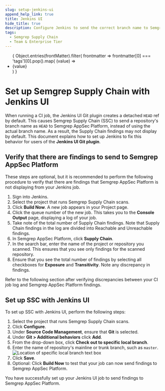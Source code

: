 ```yaml
---
slug: setup-jenkins-ui
append_help_link: true
title: Jenkins UI
hide_title: true
description: Configure Jenkins to send the correct branch name to Semgrep AppSec Platform.
tags:
  - Semgrep Supply Chain
  - Team & Enterprise Tier
---
```




<ul id="tag__badge-list">
{
Object.entries(frontMatter).filter(
    frontmatter => frontmatter[0] === 'tags')[0].pop().map(
    (value) => <li class='tag__badge-item'>{value}</li> )
}
</ul>

# Set up Semgrep Supply Chain with Jenkins UI

When running a CI job, the Jenkins UI Git plugin creates a detached `HEAD` ref by default. This causes Semgrep Supply Chain (SSC) to send a repository's branch name as `HEAD` to Semgrep AppSec Platform, instead of using the actual branch name. As a result, the Supply Chain findings may not display by default. This document explains how to set up Jenkins to fix this behavior for users of the **Jenkins UI Git plugin**.

## Verify that there are findings to send to Semgrep AppSec Platform

These steps are optional, but it is recommended to perform the following procedure to verify that there are findings that Semgrep AppSec Platform is not displaying from your Jenkins job.

1. Sign into Jenkins.
2. Select the project that runs Semgrep Supply Chain scans.
3. Click **Build Now**. A new job appears in your Project page.
4. Click the queue number of the new job. This takes you to the **Console Output** page, displaying a log of your job.
5. Take note of the total number of Supply Chain findings. Note that Supply Chain findings in the log are divided into Reachable and Unreachable findings.
5. In Semgrep AppSec Platform, click **Supply Chain**.
6. In the search bar, enter the name of the project or repository you scanned. This ensures that you see only findings for the scanned repository.
7. Ensure that you see the total number of findings by selecting all checkboxes for **Exposure** and **Transitivity**. Note any discrepancy in findings.

Refer to the following section after verifying discrepancies between your CI job log and Semgrep AppSec Platform findings.

## Set up SSC with Jenkins UI

To set up SSC with Jenkins UI, perform the following steps:

1. Select the project that runs Semgrep Supply Chain scans.
1. Click **Configure**.
1. Under **Source Code Management**, ensure that **Git** is selected.
1. Under **Git > Additional behaviors** click **Add**.
1. From the drop-down box, click **Check out to specific local branch**.
1. Enter the name of repository's mainline or trunk branch, such as `master`.
![Location of specific local branch text box](/img/jenkins-specific-local-branch.png#bordered)
1. Click **Save**.
1. Optional: Click **Build Now** to test that your job can now send findings to Semgrep AppSec Platform.

You have successfully set up your Jenkins UI job to send findings to Semgrep AppSec Platform.
